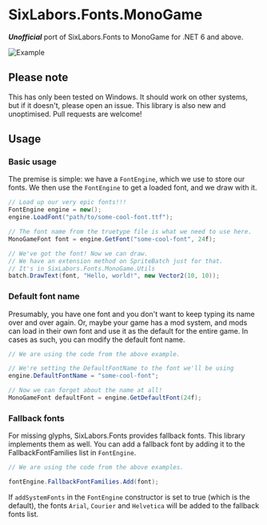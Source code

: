 # SixLabors.Fonts.MonoGame
***Unofficial*** port of SixLabors.Fonts to MonoGame for .NET 6 and above.

![Example](https://i.imgur.com/fqtf8jW.png)

## Please note
This has only been tested on Windows. It should work on other systems, but if it doesn't, please open an issue.
This library is also new and unoptimised. Pull requests are welcome!

## Usage
### Basic usage
The premise is simple: we have a `FontEngine`, which we use to store our fonts. We then use the `FontEngine` to get a loaded font, and we draw with it.
```csharp
// Load up our very epic fonts!!!
FontEngine engine = new();
engine.LoadFont("path/to/some-cool-font.ttf");

// The font name from the truetype file is what we need to use here.
MonoGameFont font = engine.GetFont("some-cool-font", 24f);

// We've got the font! Now we can draw.
// We have an extension method on SpriteBatch just for that.
// It's in SixLabors.Fonts.MonoGame.Utils
batch.DrawText(font, "Hello, world!", new Vector2(10, 10));
```

### Default font name
Presumably, you have one font and you don't want to keep typing its name over and over again. Or, maybe your game has a mod system, and mods can load in their own font and use it as the default for the entire game. In cases as such, you can modify the default font name.
```csharp
// We are using the code from the above example.

// We're setting the DefaultFontName to the font we'll be using
engine.DefaultFontName = "some-cool-font";

// Now we can forget about the name at all!
MonoGameFont defaultFont = engine.GetDefaultFont(24f);
```

### Fallback fonts
For missing glyphs, SixLabors.Fonts provides fallback fonts. This library implements them as well.
You can add a fallback font by adding it to the FallbackFontFamilies list in `FontEngine`.
```csharp
// We are using the code from the above examples.

fontEngine.FallbackFontFamilies.Add(font);
```

If `addSystemFonts` in the `FontEngine` constructor is set to true (which is the default), the fonts `Arial`, `Courier` and `Helvetica` will be added to the fallback fonts list.

